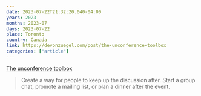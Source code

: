 ```yaml
---
date: 2023-07-22T21:32:20.040-04:00
years: 2023
months: 2023-07
days: 2023-07-22
place: Toronto
country: Canada
link: https://devonzuegel.com/post/the-unconference-toolbox
categories: ["article"]
---
```

[The unconference toolbox](https://devonzuegel.com/post/the-unconference-toolbox)

> Create a way for people to keep up the discussion after. Start a group chat, promote a mailing list, or plan a dinner after the event.
